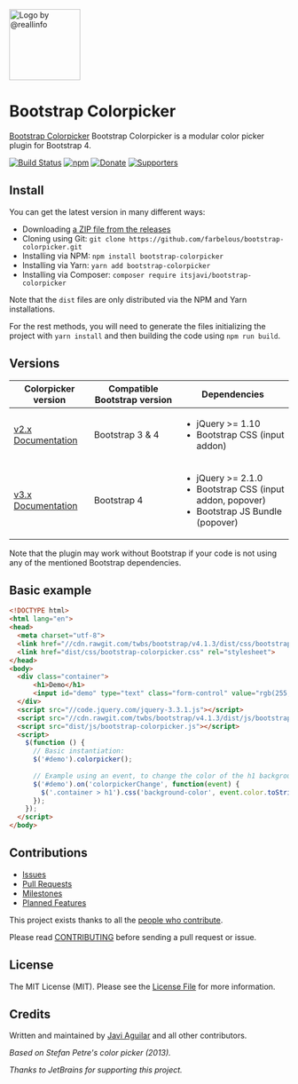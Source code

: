 <a href="https://farbelous.io/bootstrap-colorpicker">
    <img alt="Logo by @reallinfo" src="logo.png" width="128px" />
</a>

# Bootstrap Colorpicker

[Bootstrap Colorpicker](https://github.com/farbelous/bootstrap-colorpicker/) Bootstrap Colorpicker is a modular 
color picker plugin for Bootstrap 4.

[![Build Status](https://img.shields.io/travis/farbelous/bootstrap-colorpicker/master.svg?style=flat-square)](https://travis-ci.org/farbelous/bootstrap-colorpicker)
[![npm](https://img.shields.io/npm/v/bootstrap-colorpicker.svg?style=flat-square)](https://www.npmjs.com/package/bootstrap-colorpicker)
[![Donate](https://img.shields.io/badge/%E2%9D%A4-Donate%20to%20this%20project-e0a61d.svg?longCache=true&style=flat-square)](https://github.com/itsjavi/itsjavi.github.io/blob/master/BACKERS.md#sponsors--backers)
[![Supporters](https://img.shields.io/badge/%F0%9F%92%AA-Supporters-333333.svg?longCache=true&style=flat-square)](https://github.com/itsjavi/itsjavi.github.io/blob/master/BACKERS.md#sponsors)

## Install
You can get the latest version in many different ways:

- Downloading [a ZIP file from the releases](https://github.com/farbelous/bootstrap-colorpicker/releases)
- Cloning using Git: `git clone https://github.com/farbelous/bootstrap-colorpicker.git`
- Installing via NPM: `npm install bootstrap-colorpicker`
- Installing via Yarn: `yarn add bootstrap-colorpicker`
- Installing via Composer: `composer require itsjavi/bootstrap-colorpicker`

Note that the `dist` files are only distributed via the NPM and Yarn installations.

For the rest methods, you will need to generate the files initializing the project with `yarn install`
and then building the code using `npm run build`.

## Versions

<table class="table">
  <thead>
    <tr>
        <th>Colorpicker version</th>
        <th>Compatible Bootstrap version</th>
        <th>Dependencies</th>
    </tr>
  </thead>
  <tbody>
    <tr>
        <td>
          <a href="https://github.com/farbelous/bootstrap-colorpicker/tree/v2.x">v2.x</a> <br>
          <a href="https://farbelous.github.io/bootstrap-colorpicker/v2">Documentation</a>
        </td>
        <td>Bootstrap 3 & 4</td>
        <td>
          <ul>
            <li>jQuery >= 1.10</li>
            <li>Bootstrap CSS (input addon)</li>
          </ul>
        </td>
    </tr>
    <tr>
        <td>
          <a href="https://github.com/farbelous/bootstrap-colorpicker">v3.x</a> <br>
          <a href="https://farbelous.github.io/bootstrap-colorpicker">Documentation</a>
        </td>
        <td>Bootstrap 4</td>
        <td>
          <ul>
            <li>jQuery >= 2.1.0</li>
            <li>Bootstrap CSS (input addon, popover)</li>
            <li>Bootstrap JS Bundle (popover)</li>
          </ul>
        </td>
    </tr>
  </thead>
</table>


Note that the plugin may work without Bootstrap if your code is not using any of the mentioned Bootstrap
dependencies.


## Basic example

```html
<!DOCTYPE html>
<html lang="en">
<head>
  <meta charset="utf-8">
  <link href="//cdn.rawgit.com/twbs/bootstrap/v4.1.3/dist/css/bootstrap.min.css" rel="stylesheet">
  <link href="dist/css/bootstrap-colorpicker.css" rel="stylesheet">
</head>
<body>
  <div class="container">
      <h1>Demo</h1>
      <input id="demo" type="text" class="form-control" value="rgb(255, 128, 0)" />
  </div>
  <script src="//code.jquery.com/jquery-3.3.1.js"></script>
  <script src="//cdn.rawgit.com/twbs/bootstrap/v4.1.3/dist/js/bootstrap.bundle.min.js"></script>
  <script src="dist/js/bootstrap-colorpicker.js"></script>
  <script>
    $(function () {
      // Basic instantiation:
      $('#demo').colorpicker();
      
      // Example using an event, to change the color of the h1 background:
      $('#demo').on('colorpickerChange', function(event) {
        $('.container > h1').css('background-color', event.color.toString());
      });
    });
  </script>
</body>
```

## Contributions
* [Issues](https://github.com/farbelous/bootstrap-colorpicker/issues)
* [Pull Requests](https://github.com/farbelous/bootstrap-colorpicker/pulls)
* [Milestones](https://github.com/farbelous/bootstrap-colorpicker/milestones)
* [Planned Features](https://github.com/farbelous/bootstrap-colorpicker/projects)

This project exists thanks to all the [people who contribute](https://github.com/farbelous/bootstrap-colorpicker/graphs/contributors).

Please read [CONTRIBUTING](https://github.com/farbelous/bootstrap-colorpicker/blob/master/.github/CONTRIBUTING.md) 
before sending a pull request or issue.

## License
The MIT License (MIT).
Please see the [License File](https://github.com/farbelous/bootstrap-colorpicker/blob/master/LICENSE) for more information.

## Credits

Written and maintained by [Javi Aguilar](https://itsjavi.com) and all other contributors.

*Based on Stefan Petre's color picker (2013).*

*Thanks to JetBrains for supporting this project.*